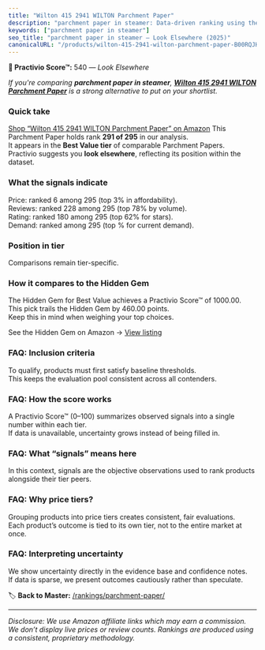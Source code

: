 ```yaml
---
title: "Wilton 415 2941 WILTON Parchment Paper"
description: "parchment paper in steamer: Data-driven ranking using the Practivio Score™. Positioned by quality, value, demand, findability, momentum."
keywords: ["parchment paper in steamer"]
seo_title: "parchment paper in steamer — Look Elsewhere (2025)"
canonicalURL: "/products/wilton-415-2941-wilton-parchment-paper-B00RQJHL46/"
---
```


**🚫 Practivio Score™:** 540 — _Look Elsewhere_


*If you're comparing **parchment paper in steamer**, **[Wilton 415 2941 WILTON Parchment Paper](https://www.amazon.com/dp/B00RQJHL46?tag=practivio-20)** is a strong alternative to put on your shortlist.*
### Quick take
[Shop “Wilton 415 2941 WILTON Parchment Paper” on Amazon](https://www.amazon.com/dp/B00RQJHL46?tag=practivio-20)
This Parchment Paper holds rank **291 of 295** in our analysis.  
It appears in the **Best Value tier** of comparable Parchment Papers.  
Practivio suggests you **look elsewhere**, reflecting its position within the dataset.

### What the signals indicate
Price: ranked 6 among 295 (top 3% in affordability).  
Reviews: ranked 228 among 295 (top 78% by volume).  
Rating: ranked 180 among 295 (top 62% for stars).  
Demand: ranked  among 295 (top % for current demand).

### Position in tier
Comparisons remain tier-specific.

### How it compares to the Hidden Gem
The Hidden Gem for Best Value achieves a Practivio Score™ of 1000.00.  
This pick trails the Hidden Gem by 460.00 points.  
Keep this in mind when weighing your top choices.  

See the Hidden Gem on Amazon → [View listing](https://www.amazon.com/dp/B07L9X9XXX?tag=practivio-20)

### FAQ: Inclusion criteria
To qualify, products must first satisfy baseline thresholds.  
This keeps the evaluation pool consistent across all contenders.

### FAQ: How the score works
A Practivio Score™ (0–100) summarizes observed signals into a single number within each tier.  
If data is unavailable, uncertainty grows instead of being filled in.

### FAQ: What “signals” means here
In this context, signals are the objective observations used to rank products alongside their tier peers.

### FAQ: Why price tiers?
Grouping products into price tiers creates consistent, fair evaluations.  
Each product’s outcome is tied to its own tier, not to the entire market at once.

### FAQ: Interpreting uncertainty
We show uncertainty directly in the evidence base and confidence notes.  
If data is sparse, we present outcomes cautiously rather than speculate.


🏷️ **Back to Master:** [/rankings/parchment-paper/](/rankings/parchment-paper/)

---
_Disclosure: We use Amazon affiliate links which may earn a commission. We don’t display live prices or review counts. Rankings are produced using a consistent, proprietary methodology._
